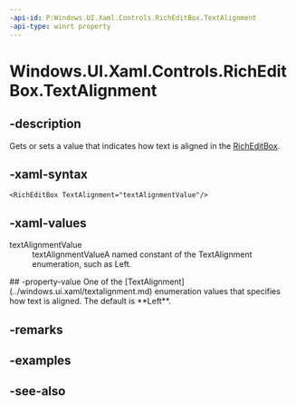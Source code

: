```yaml
---
-api-id: P:Windows.UI.Xaml.Controls.RichEditBox.TextAlignment
-api-type: winrt property
---
```


<!-- Property syntax
public Windows.UI.Xaml.TextAlignment TextAlignment { get;  set; }
-->

# Windows.UI.Xaml.Controls.RichEditBox.TextAlignment

## -description
Gets or sets a value that indicates how text is aligned in the [RichEditBox](richeditbox.md).



## -xaml-syntax
```xaml
<RichEditBox TextAlignment="textAlignmentValue"/>
```


## -xaml-values
<dl><dt>textAlignmentValue</dt><dd>textAlignmentValueA named constant of the TextAlignment enumeration, such as Left.</dd>
</dl>
## -property-value
One of the [TextAlignment](../windows.ui.xaml/textalignment.md) enumeration values that specifies how text is aligned. The default is **Left**.

## -remarks

## -examples

## -see-also
